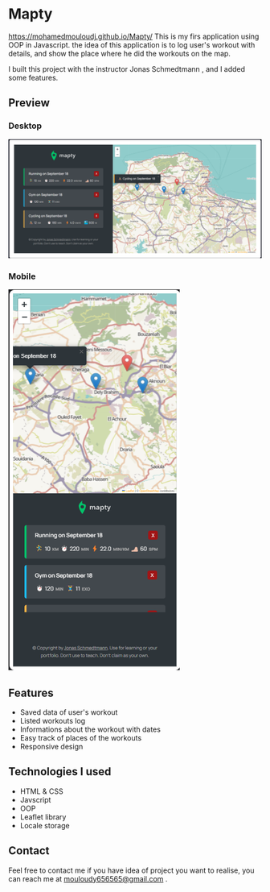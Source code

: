 # Mapty
https://mohamedmouloudj.github.io/Mapty/
This is my firs application using OOP in Javascript.
the idea of this application is to log user's workout with details, and show the place where he did the workouts on the map.

I built this project with the instructor Jonas Schmedtmann , and I added some features.

## Preview
### Desktop
![Mapty](./images/Mapty-preview.png)
### Mobile
![Mapty](./images/Mapty-preview-phone.png)

## Features
- Saved data of user's workout
- Listed workouts log
- Informations about the workout with dates
- Easy track of places of the workouts
- Responsive design

## Technologies I used
- HTML & CSS
- Javscript
- OOP
- Leaflet library
- Locale storage

## Contact 
Feel free to contact me if you have idea of project you want to realise, you can reach me at mouloudy656565@gmail.com .

